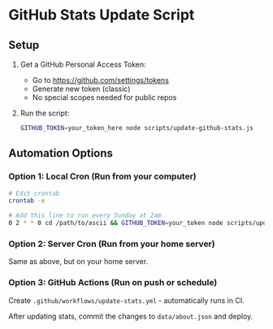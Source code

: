 # GitHub Stats Update Script

## Setup

1. Get a GitHub Personal Access Token:
   - Go to https://github.com/settings/tokens
   - Generate new token (classic)
   - No special scopes needed for public repos

2. Run the script:
   ```bash
   GITHUB_TOKEN=your_token_here node scripts/update-github-stats.js
   ```

## Automation Options

### Option 1: Local Cron (Run from your computer)
```bash
# Edit crontab
crontab -e

# Add this line to run every Sunday at 2am
0 2 * * 0 cd /path/to/ascii && GITHUB_TOKEN=your_token node scripts/update-github-stats.js
```

### Option 2: Server Cron (Run from your home server)
Same as above, but on your home server.

### Option 3: GitHub Actions (Run on push or schedule)
Create `.github/workflows/update-stats.yml` - automatically runs in CI.

After updating stats, commit the changes to `data/about.json` and deploy.

